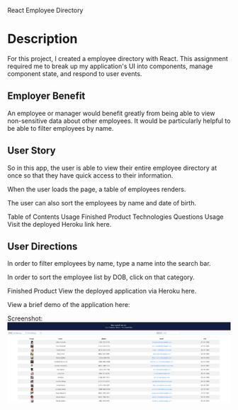 React Employee Directory
# Description
For this project, I created a employee directory with React. This assignment required me to break up my application's UI into components, manage component state, and respond to user events.

## Employer Benefit
An employee or manager would benefit greatly from being able to view non-sensitive data about other employees. It would be particularly helpful to be able to filter employees by name.

## User Story
So in this app, the user is able to view their entire employee directory at once so that they have quick access to their information.

When the user loads the page, a table of employees renders.

The user can also sort the employees by name and date of birth.

Table of Contents
Usage
Finished Product
Technologies
Questions
Usage
Visit the deployed Heroku link here.

## User Directions
In order to filter employees by name, type a name into the search bar.

In order to sort the employee list by DOB, click on that category.

Finished Product
View the deployed application via Heroku here.

View a brief demo of the application here:

Screenshot:
![screenshot2](/assets/images/screenshot2.png)
